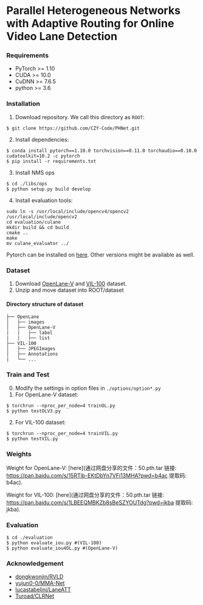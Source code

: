 # Parallel Heterogeneous Networks with Adaptive Routing for Online Video Lane Detection

### Requirements
- PyTorch >= 1.10
- CUDA >= 10.0
- CuDNN >= 7.6.5
- python >= 3.6

### Installation
1. Download repository. We call this directory as `ROOT`:
```
$ git clone https://github.com/CZY-Code/PHNet.git
```
2. Install dependencies:
```
$ conda install pytorch==1.10.0 torchvision==0.11.0 torchaudio==0.10.0 cudatoolkit=10.2 -c pytorch
$ pip install -r requirements.txt
```
3. Install NMS ops
```
$ cd ./libs/ops
$ python setup.py build develop
```
4. Install  evaluation tools:
```
sudo ln -s /usr/local/include/opencv4/opencv2 /usr/local/include/opencv2
cd evaluation/culane
mkdir build && cd build
cmake ..
make
mv culane_evaluator ../
```

Pytorch can be installed on [here](https://pytorch.org/get-started/previous-versions/). Other versions might be available as well.

### Dataset
1. Download [OpenLane-V](https://github.com/dongkwonjin/RVLD) and [VIL-100](https://github.com/yujun0-0/MMA-Net) dataset.
2. Unzip and move dataset into ROOT/dataset
#### Directory structure of dataset          
    ├── OpenLane                
    │   ├── images              
    │   ├── OpenLane-V
    |   |   ├── label          
    |   |   ├── list            
    ├── VIL-100
    │   ├── JPEGImages          
    │   ├── Annotations
    |   └── ...
    
### Train and Test
0. Modify the settings in option files in `./options/option*.py`
1. For OpenLane-V dataset:
```
$ torchrun --nproc_per_node=4 trainOL.py
$ python testOLV3.py
```
2. For VIL-100 dataset:
```
$ torchrun --nproc_per_node=4 trainVIL.py
$ python testVIL.py
```
### Weights
Weight for OpenLane-V: [here](通过网盘分享的文件：50.pth.tar
链接: https://pan.baidu.com/s/15RTib-EKtDbYn7VFi13MHA?pwd=b4ac 提取码: b4ac).

Weight for VIL-100: [here](通过网盘分享的文件：50.pth.tar
链接: https://pan.baidu.com/s/1LBEEQMBKZb8sBeSZYOUTdg?pwd=jkba 提取码: jkba).

### Evaluation 
```
$ cd ./evaluation
$ python evaluate_iou.py #(VIL-100)
$ python evaluate_iou4OL.py #(OpenLane-V)
```

### Acknowledgement
* [dongkwonjin/RVLD](https://github.com/dongkwonjin/RVLD)
* [yujun0-0/MMA-Net](https://github.com/yujun0-0/MMA-Net)
* [lucastabelini/LaneATT](https://github.com/lucastabelini/LaneATT)
* [Turoad/CLRNet](https://github.com/Turoad/CLRNet)
